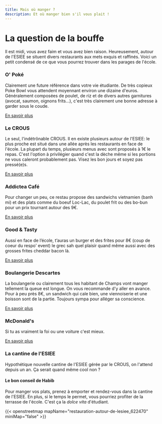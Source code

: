 ```yaml
---
title: Mais où manger ?
description: Et où manger bien s'il vous plait !
---
```


# La question de la bouffe

Il est midi, vous avez faim et vous avez bien raison. Heureusement, autour de l'ESIEE se situent divers restaurants aux
mets exquis et raffinés. Voici un petit condensé de ce que vous pourrez trouver dans les parages de l'école.

### O' Poké

Clairement une future référence dans votre vie étudiante. De très copieux Poke Bowl vous attendent moyennant environ une
dizaine d'euros. Généralement composées de poulet, de riz et de divers autres garnitures (avocat, saumon, 
oignons frits...), c'est très clairement une bonne adresse à garder sous le coude.

[En savoir plus](https://www.tripadvisor.fr/Restaurant_Review-g1078666-d17566999-Reviews-O_Poke-Champs_sur_Marne_Marne_la_Vallee_Seine_et_Marne_Ile_de_France.html)

### Le CROUS

Le seul, l'indétrônable CROUS. Il en existe plusieurs autour de l'ESIEE: le plus proche est situé dans une allée après
les restaurants en face de l'école. La plupart du temps, plusieurs menus avec sont proposés à 1€ le repas. C'est 
l'option à privilégier quand c'est la dèche même si les portions ne vous caleront probablement pas. Visez les bon jours
et soyez pas pressé(e)s.

[En savoir plus](https://www.crous-creteil.fr/restauration/carte-des-restaurants/)

### Addictea Café

Pour changer un peu, ce restau propose des sandwichs vietnamien (banh mi) et des plats comme du boeuf Loc-Lac, du 
poulet frit ou des bo-bun pour un prix tournant autour des 9€.

[En savoir plus](https://www.tripadvisor.fr/Restaurant_Review-g1078666-d11737288-Reviews-Addictea_Cafe-Champs_sur_Marne_Marne_la_Vallee_Seine_et_Marne_Ile_de_France.html)

### Good & Tasty
Aussi en face de l’école, t’auras un burger et des frites pour 8€ (coup de coeur du respo' event) le grec sah quel
plaisir quand même aussi avec des grosses frites cheddar bacon là.

[En savoir plus](http://goodtasty.fr/)

### Boulangerie Descartes

La boulangerie ou clairement tous les habitant de Champs vont manger tellement la queue est longue. On vous recommande 
d'y aller en avance. Pour à peu près 8€, un sandwich qui cale bien, une viennoiserie et une boisson sont de la partie.
Toujours sympa pour alléger sa conscience.

[En savoir plus](https://boulangerie-descartes.eatbu.com/?lang=fr)

### McDonald's

Si tu as vraiment la foi ou une voiture c'est mieux.

[En savoir plus](https://www.restaurants.mcdonalds.fr/mcdonalds-champs-sur-marne)

### La cantine de l'ESIEE

Hypothétique nouvelle cantine de l'ESIEE gérée par le CROUS, on l'attend depuis un an. Ça serait quand même cool non ?

#### Le bon conseil de Habib

Pour manger vos plats, prenez à emporter et rendez-vous dans la cantine de l'ESIEE. En plus, si le temps le permet, vous
pourriez profiter de la terrasse de l'école. C'est ça la _dolce vita_ d'étudiant.

{{< openstreetmap mapName="restauration-autour-de-lesiee_622470" miniMap="false" >}}